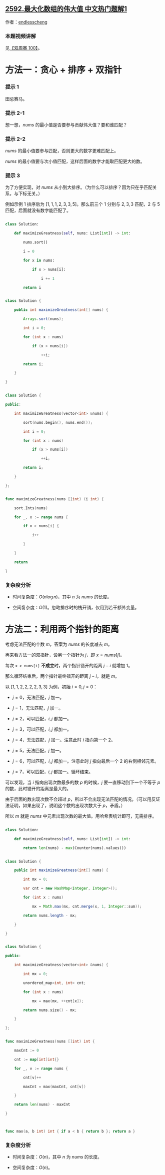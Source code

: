 ## [2592.最大化数组的伟大值 中文热门题解1](https://leetcode.cn/problems/maximize-greatness-of-an-array/solutions/100000/tian-ji-sai-ma-by-endlesscheng-buk1)

作者：[endlesscheng](https://leetcode.cn/u/endlesscheng)
### 本题视频讲解

见[【双周赛 100】](https://www.bilibili.com/video/BV1WM411H7UE/)。

# 方法一：贪心 + 排序 + 双指针

### 提示 1

田忌赛马。

### 提示 2-1

想一想，$\textit{nums}$ 的最小值是否要参与贡献伟大值？要和谁匹配？

### 提示 2-2

$\textit{nums}$ 的最小值要参与匹配，否则更大的数字更难匹配上。

$\textit{nums}$ 的最小值要与次小值匹配，这样后面的数字才能取匹配更大的数。

### 提示 3

为了方便实现，对 $\textit{nums}$ 从小到大排序。（为什么可以排序？因为只在乎匹配关系，与下标无关。）

例如示例 1 排序后为 $[1,1,1,2,3,3,5]$。那么前三个 $1$ 分别与 $2,3,3$ 匹配，$2$ 与 $5$ 匹配，后面就没有数字能匹配了。

```py [sol1-Python3]
class Solution:
    def maximizeGreatness(self, nums: List[int]) -> int:
        nums.sort()
        i = 0
        for x in nums:
            if x > nums[i]:
                i += 1
        return i
```

```java [sol1-Java]
class Solution {
    public int maximizeGreatness(int[] nums) {
        Arrays.sort(nums);
        int i = 0;
        for (int x : nums)
            if (x > nums[i])
                ++i;
        return i;
    }
}
```

```cpp [sol1-C++]
class Solution {
public:
    int maximizeGreatness(vector<int> &nums) {
        sort(nums.begin(), nums.end());
        int i = 0;
        for (int x : nums)
            if (x > nums[i])
                ++i;
        return i;
    }
};
```

```go [sol1-Go]
func maximizeGreatness(nums []int) (i int) {
	sort.Ints(nums)
	for _, x := range nums {
		if x > nums[i] {
			i++
		}
	}
	return
}
```

### 复杂度分析

- 时间复杂度：$O(n\log n)$，其中 $n$ 为 $\textit{nums}$ 的长度。
- 空间复杂度：$O(1)$。忽略排序时的栈开销，仅用到若干额外变量。

# 方法二：利用两个指针的距离

考虑无法匹配的个数 $m$，答案为 $\textit{nums}$ 的长度减去 $m$。

再来看方法一的双指针，设另一个指针为 $j$，即 $x=\textit{nums}[j]$。

每次 `x > nums[i]` **不成立**时，两个指针错开的距离 $j-i$ 就增加 $1$。

那么循环结束后，两个指针最终错开的距离 $j-i$，就是 $m$。

以 $[1,1,2,2,2,2,3,3]$ 为例，初始 $i=0,j=0$：

- $j=0$，无法匹配，$j$ 加一。
- $j=1$，无法匹配，$j$ 加一。
- $j=2$，可以匹配，$i,j$ 都加一。
- $j=3$，可以匹配，$i,j$ 都加一。
- $j=4$，无法匹配，$j$ 加一。注意此时 $i$ 指向第一个 $2$。
- $j=5$，无法匹配，$j$ 加一。
- $j=6$，可以匹配，$i,j$ 都加一。注意此时 $j$ 指向最后一个 $2$ 的右侧相邻元素。
- $j=7$，可以匹配，$i,j$ 都加一。循环结束。

可以发现，当 $i$ 指向出现次数最多的数 $p$ 的时候，$j$ 要一直移动到下一个不等于 $p$ 的数，此时错开的距离是最大的。

由于后面的数出现次数不会超过 $p$，所以不会出现无法匹配的情况。（可以用反证法证明，如果出现了，说明这个数的出现次数大于 $p$，矛盾。）

所以 $m$ 就是 $\textit{nums}$ 中元素出现次数的最大值。用哈希表统计即可，无需排序。

```py [sol2-Python3]
class Solution:
    def maximizeGreatness(self, nums: List[int]) -> int:
        return len(nums) - max(Counter(nums).values())
```

```java [sol2-Java]
class Solution {
    public int maximizeGreatness(int[] nums) {
        int mx = 0;
        var cnt = new HashMap<Integer, Integer>();
        for (int x : nums)
            mx = Math.max(mx, cnt.merge(x, 1, Integer::sum));
        return nums.length - mx;
    }
}
```

```cpp [sol2-C++]
class Solution {
public:
    int maximizeGreatness(vector<int> &nums) {
        int mx = 0;
        unordered_map<int, int> cnt;
        for (int x : nums)
            mx = max(mx, ++cnt[x]);
        return nums.size() - mx;
    }
};
```

```go [sol2-Go]
func maximizeGreatness(nums []int) int {
	maxCnt := 0
	cnt := map[int]int{}
	for _, v := range nums {
		cnt[v]++
		maxCnt = max(maxCnt, cnt[v])
	}
	return len(nums) - maxCnt
}

func max(a, b int) int { if a < b { return b }; return a }
```

### 复杂度分析

- 时间复杂度：$O(n)$，其中 $n$ 为 $\textit{nums}$ 的长度。
- 空间复杂度：$O(n)$。
